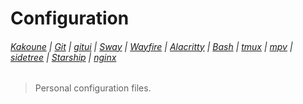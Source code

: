 # Configuration

###### [Kakoune](config/kak/kakrc) | [Git](config/git/config) | [gitui](config/gitui/key_config.ron) | [Sway](config/sway/config) | [Wayfire](config/wayfire.ini) | [Alacritty](config/alacritty/alacritty.yml) | [Bash](home/bashrc) | [tmux](config/tmux/tmux.conf) | [mpv](config/mpv/mpv.conf) | [sidetree](config/sidetree/sidetreerc) | [Starship](config/starship.toml) | [nginx](etc/nginx/nginx.conf)

> Personal configuration files.
